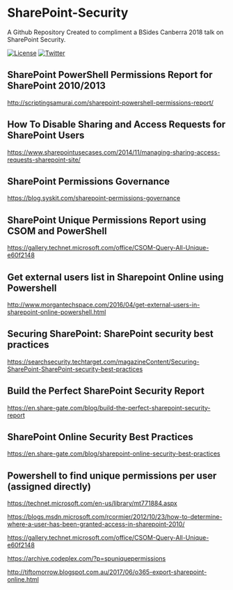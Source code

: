 # SharePoint-Security
A Github Repository Created to compliment a BSides Canberra 2018 talk on SharePoint Security.



[![License](https://img.shields.io/badge/license-GPL3-_red.svg)](https://www.gnu.org/licenses/gpl-3.0.en.html) [![Twitter](https://img.shields.io/badge/twitter-@codingo__-blue.svg)](https://twitter.com/codingo_)


## SharePoint PowerShell Permissions Report for SharePoint 2010/2013
http://scriptingsamurai.com/sharepoint-powershell-permissions-report/

## How To Disable Sharing and Access Requests for SharePoint Users
https://www.sharepointusecases.com/2014/11/managing-sharing-access-requests-sharepoint-site/

## SharePoint Permissions Governance
https://blog.syskit.com/sharepoint-permissions-governance

## SharePoint Unique Permissions Report using CSOM and PowerShell
https://gallery.technet.microsoft.com/office/CSOM-Query-All-Unique-e60f2148

## Get external users list in Sharepoint Online using Powershell
http://www.morgantechspace.com/2016/04/get-external-users-in-sharepoint-online-powershell.html

## Securing SharePoint: SharePoint security best practices
https://searchsecurity.techtarget.com/magazineContent/Securing-SharePoint-SharePoint-security-best-practices

## Build the Perfect SharePoint Security Report
https://en.share-gate.com/blog/build-the-perfect-sharepoint-security-report

## SharePoint Online Security Best Practices
https://en.share-gate.com/blog/sharepoint-online-security-best-practices

## Powershell to find unique permissions per user (assigned directly)
https://technet.microsoft.com/en-us/library/mt771884.aspx

https://blogs.msdn.microsoft.com/rcormier/2012/10/23/how-to-determine-where-a-user-has-been-granted-access-in-sharepoint-2010/

https://gallery.technet.microsoft.com/office/CSOM-Query-All-Unique-e60f2148

https://archive.codeplex.com/?p=spuniquepermissions

http://tiftomorrow.blogspot.com.au/2017/06/o365-export-sharepoint-online.html
